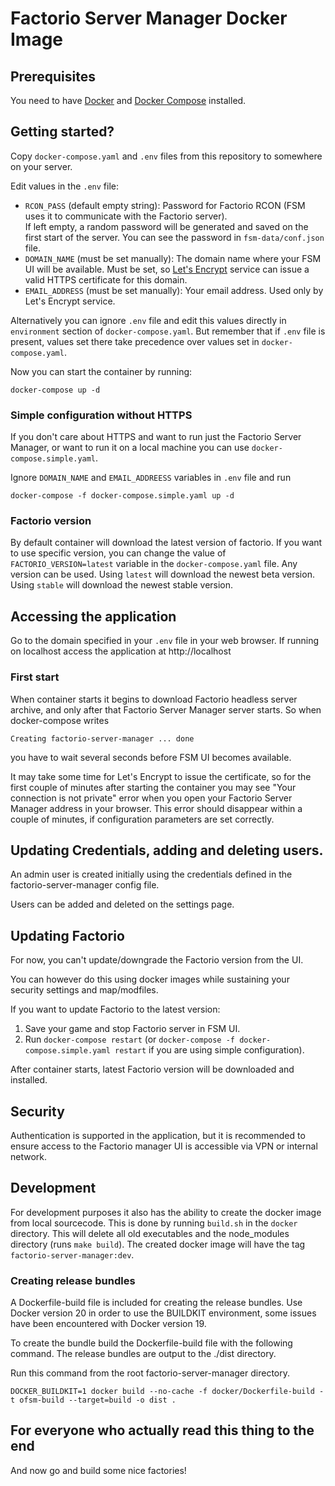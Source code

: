 # Factorio Server Manager Docker Image

## Prerequisites
You need to have [Docker](https://www.digitalocean.com/community/tutorials/how-to-install-and-use-docker-on-ubuntu-20-04)
and [Docker Compose](https://docs.docker.com/compose/install/) installed.

## Getting started?

Copy `docker-compose.yaml` and `.env` files from this repository to somewhere on your server.

Edit values in the `.env` file:
* `RCON_PASS` (default empty string): Password for Factorio RCON (FSM uses it to communicate with the Factorio server). \
  If left empty, a random password will be generated and saved on the first start of the server. You can see the password in `fsm-data/conf.json` file.
* `DOMAIN_NAME` (must be set manually): The domain name where your FSM UI will be available. Must be set,
  so [Let's Encrypt](https://letsencrypt.org/) service can issue a valid HTTPS certificate for this domain.
* `EMAIL_ADDRESS` (must be set manually): Your email address. Used only by Let's Encrypt service.

Alternatively you can ignore `.env` file and edit this values directly in `environment` section of `docker-compose.yaml`.
But remember that if `.env` file is present, values set there take precedence over values set in `docker-compose.yaml`.

Now you can start the container by running:

```
docker-compose up -d
```

### Simple configuration without HTTPS

If you don't care about HTTPS and want to run just the Factorio Server Manager, or want to run it on a local machine you can use `docker-compose.simple.yaml`.

Ignore `DOMAIN_NAME` and `EMAIL_ADDREESS` variables in `.env` file and run
```
docker-compose -f docker-compose.simple.yaml up -d
```

### Factorio version

By default container will download the latest version of factorio. If you want to use specific version, you can change
the value of `FACTORIO_VERSION=latest` variable in the `docker-compose.yaml` file.
Any version can be used. Using `latest` will download the newest beta version. Using `stable` will download the newest stable version.

## Accessing the application

Go to the domain specified in your `.env` file in your web browser. If running on localhost access the application at http://localhost

### First start

When container starts it begins to download Factorio headless server archive, and only after that Factorio Server Manager server starts.
So when docker-compose writes
```
Creating factorio-server-manager ... done
```
you have to wait several seconds before FSM UI becomes available.

It may take some time for Let's Encrypt to issue the certificate, so for the first couple of minutes after starting the container you may see
"Your connection is not private" error when you open your Factorio Server Manager address in your browser. This error should disappear within
a couple of minutes, if configuration parameters are set correctly.

## Updating Credentials, adding and deleting users.

An admin user is created initially using the credentials defined in the factorio-server-manager config file.

Users can be added and deleted on the settings page.

## Updating Factorio

For now, you can't update/downgrade the Factorio version from the UI.

You can however do this using docker images while sustaining your security settings and map/modfiles.

If you want to update Factorio to the latest version:
1. Save your game and stop Factorio server in FSM UI.
2. Run `docker-compose restart` (or `docker-compose -f docker-compose.simple.yaml restart` if you are using simple configuration).

After container starts, latest Factorio version will be downloaded and installed.

## Security

Authentication is supported in the application, but it is recommended to ensure access to the Factorio manager UI is accessible via VPN or internal network.

## Development
For development purposes it also has the ability to create the docker image from local sourcecode. This is done by running `build.sh` in the `docker` directory. This will delete all old executables and the node_modules directory (runs `make build`). The created docker image will have the tag `factorio-server-manager:dev`.

### Creating release bundles
A Dockerfile-build file is included for creating the release bundles. Use Docker version 20 in order to use the BUILDKIT environment, some issues have been encountered with Docker version 19.

To create the bundle build the Dockerfile-build file with the following command. The release bundles are output to the ./dist directory.

Run this command from the root factorio-server-manager directory.
```
DOCKER_BUILDKIT=1 docker build --no-cache -f docker/Dockerfile-build -t ofsm-build --target=build -o dist .
```

## For everyone who actually read this thing to the end

And now go and build some nice factories!
